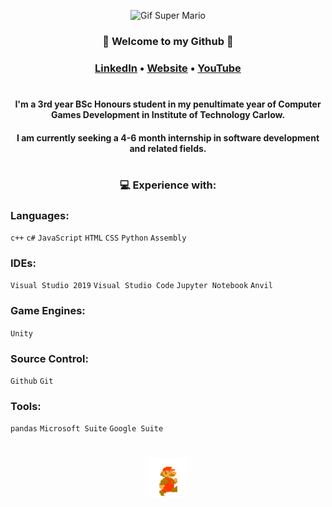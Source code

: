 <div align="center">

![Gif Super Mario](https://github.com/PatrickDonnelly/PatrickDonnelly/blob/main/images/superMario.gif)

### :wave: Welcome to my Github :wave:
### [LinkedIn](https://www.linkedin.com/in/patrickdonnellygames/) • [Website](https://patrickdonnelly.github.io/) • [YouTube](https://www.youtube.com/channel/UCUBoQ7VBFUXHWPVv78wncjg/videos)

#

#### I'm a 3rd year BSc Honours student in my penultimate year of Computer Games Development in Institute of Technology Carlow.
#### I am currently seeking a 4-6 month internship in software development and related fields.

#

### :computer: **Experience with:**

</div>

### **Languages:**       
`c++` `c#` `JavaScript` `HTML` `CSS` `Python` `Assembly` 

### **IDEs:**            
`Visual Studio 2019` `Visual Studio Code` `Jupyter Notebook` `Anvil`

### **Game Engines:**    
`Unity`

### **Source Control:**  
`Github` `Git`

### **Tools:**           
`pandas` `Microsoft Suite` `Google Suite`

#



<div align="center">

<img src="https://github.com/PatrickDonnelly/PatrickDonnelly/blob/main/images/mario.gif" height="64" width="64">

</div>

<!--
**PatrickDonnelly/PatrickDonnelly** is a ✨ _special_ ✨ repository because its `README.md` (this file) appears on your GitHub profile.

Here are some ideas to get you started:

- 🔭 I’m currently working on ...
- 🌱 I’m currently learning ...
- 👯 I’m looking to collaborate on ...
- 🤔 I’m looking for help with ...
- 💬 Ask me about ...
- 📫 How to reach me: ...
- 😄 Pronouns: ...
- ⚡ Fun fact: ...
-->
